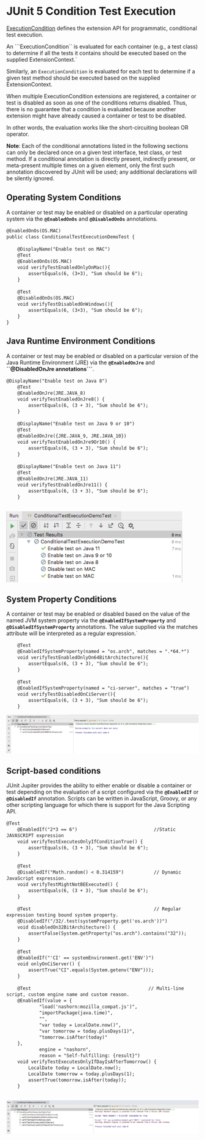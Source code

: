 # JUnit 5 Condition Test Execution

[ExecutionCondition](https://junit.org/junit5/docs/current/api/org/junit/jupiter/api/extension/ExecutionCondition.html) 
defines the extension API for programmatic, conditional test execution.

An ```ExecutionCondition`` is evaluated for each container (e.g., a test class) to determine if all the tests it contains 
should be executed based on the supplied ExtensionContext.`
 
Similarly, an ```ExecutionCondition``` is evaluated for each test to determine if a given test method should be executed 
based on the supplied ExtensionContext.

When multiple ExecutionCondition extensions are registered, a container or test is disabled as soon as one of the 
conditions returns disabled. Thus, there is no guarantee that a condition is evaluated because another extension might
have already caused a container or test to be disabled. 

In other words, the evaluation works like the short-circuiting boolean OR operator.

**Note**: Each of the conditional annotations listed in the following sections can only be declared once on a given test interface, test class, or test method. If a conditional annotation is directly present, indirectly present, or meta-present multiple times on a given element, 
only the first such annotation discovered by JUnit will be used; any additional declarations will be silently ignored.


## Operating System Conditions

A container or test may be enabled or disabled on a particular operating system via the 
**```@EnabledOnOs```** and **```@DisabledOnOs```** annotations.


```
@EnabledOnOs(OS.MAC)
public class ConditionalTestExecutionDemoTest {

    @DisplayName("Enable test on MAC")
    @Test
    @EnabledOnOs(OS.MAC)
    void verifyTestEnabledOnlyOnMac(){
        assertEquals(6, (3+3), "Sum should be 6");
    }

    @Test
    @DisabledOnOs(OS.MAC)
    void verifyTestDisabledOnWindows(){
        assertEquals(6, (3+3), "Sum should be 6");
    }
}

```

## Java Runtime Environment Conditions
A container or test may be enabled or disabled on a particular version of the Java Runtime Environment 
(JRE) via the **```@EnabledOnJre```** and **``@DisabledOnJre annotations```**.

```
@DisplayName("Enable test on Java 8")
    @Test
    @EnabledOnJre(JRE.JAVA_8)
    void verifyTestEnabledOnJre8() {
        assertEquals(6, (3 + 3), "Sum should be 6");
    }

    @DisplayName("Enable test on Java 9 or 10")
    @Test
    @EnabledOnJre({JRE.JAVA_9, JRE.JAVA_10})
    void verifyTestEnabledOnJre9Or10() {
        assertEquals(6, (3 + 3), "Sum should be 6");
    }

    @DisplayName("Enable test on Java 11")
    @Test
    @EnabledOnJre(JRE.JAVA_11)
    void verifyTestEnabledOnJre11() {
        assertEquals(6, (3 + 3), "Sum should be 6");
    }
    
```

![](../../../../../../media/ConditionalDisabling.png)

## System Property Conditions

A container or test may be enabled or disabled based on the value of the named JVM system property via the 
**```@EnabledIfSystemProperty```** and **```@DisabledIfSystemProperty```** annotations. 
The value supplied via the matches attribute will be interpreted as a regular expression.`

```
    @Test
    @EnabledIfSystemProperty(named = "os.arch", matches = ".*64.*")
    void verifyTestEnabledOnlyOn64BitArchitecture(){
        assertEquals(6, (3 + 3), "Sum should be 6");
    }

    @Test
    @EnabledIfSystemProperty(named = "ci-server", matches = "true")
    void verifyTestDisabledOnCiServer(){
        assertEquals(6, (3 + 3), "Sum should be 6");
    }
```

![](../../../../../../media/SystemPropertyBasedConditionalTEsting.png)


## Script-based conditions

JUnit Jupiter provides the ability to either enable or disable a container or test depending on the evaluation of
a script configured via the **```@EnabledIf```** or **```@DisabledIf```** annotation. Scripts can be written in JavaScript, Groovy, 
or any other scripting language for which there is support for the Java Scripting API.


```
@Test
    @EnabledIf("2*3 == 6")                            //Static JAVASCRIPT expression
    void verifyTestExecutesOnlyIfConditionTrue() {
        assertEquals(6, (3 + 3), "Sum should be 6");
    }

    @Test
    @DisabledIf("Math.random() < 0.314159")           // Dynamic JavaScript expression.
    void verifyTestMightNotBEExecuted() {
        assertEquals(6, (3 + 3), "Sum should be 6");
    }

    @Test                                             // Regular expression testing bound system property.
    @DisabledIf("/32/.test(systemProperty.get('os.arch'))")
    void disabledOn32BitArchitecture() {
        assertFalse(System.getProperty("os.arch").contains("32"));
    }

    @Test
    @EnabledIf("'CI' == systemEnvironment.get('ENV')")
    void onlyOnCiServer() {
        assertTrue("CI".equals(System.getenv("ENV")));
    }

    @Test                                           // Multi-line script, custom engine name and custom reason.
    @EnabledIf(value = {
            "load('nashorn:mozilla_compat.js')",
            "importPackage(java.time)",
            "",
            "var today = LocalDate.now()",
            "var tomorrow = today.plusDays(1)",
            "tomorrow.isAfter(today)"
    },
            engine = "nashorn",
            reason = "Self-fulfilling: {result}")
    void verifyTestExecutesOnlyIfDayIsAfterTomorrow() {
        LocalDate today = LocalDate.now();
        LocalDate tomorrow = today.plusDays(1);
        assertTrue(tomorrow.isAfter(today));
    }
    
```
![](../../../../../../media/ScriptBasedConditionDisabling.png)


